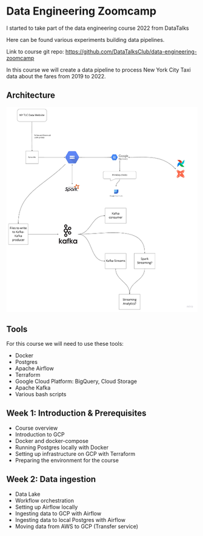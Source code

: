 # Data Engineering Zoomcamp

I started to take part of the data engineering course 2022 from DataTalks

Here can be found various experiments building data pipelines.

Link to course git repo:
https://github.com/DataTalksClub/data-engineering-zoomcamp

In this course we will create a data pipeline to process New York City Taxi data about the fares from 2019 to 2022.

## Architecture
![alt](content/arch_1.jpg)

## Tools
For this course we will need to use these tools:
- Docker
- Postgres
- Apache Airflow
- Terraform
- Google Cloud Platform: BigQuery, Cloud Storage
- Apache Kafka
- Various bash scripts


## Week 1: Introduction & Prerequisites
- Course overview
- Introduction to GCP
- Docker and docker-compose
- Running Postgres locally with Docker
- Setting up infrastructure on GCP with Terraform
- Preparing the environment for the course


## Week 2: Data ingestion
- Data Lake
- Workflow orchestration
- Setting up Airflow locally
- Ingesting data to GCP with Airflow
- Ingesting data to local Postgres with Airflow
- Moving data from AWS to GCP (Transfer service)
